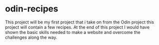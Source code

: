# odin-recipes
This project will be my first project that i take on from the Odin project this project will contain a few recipes.
At the end of this project I would have shown the basic skills needed to make a website and overcome the challenges
along the way.
